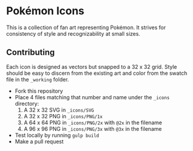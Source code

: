 # Pokémon Icons

This is a collection of fan art representing Pokémon. It strives for consistency of style and recognizability at small sizes.

## Contributing

Each icon is designed as vectors but snapped to a 32 x 32 grid. Style should be easy to discern from the existing art and color from the swatch file in the `_working` folder.

- Fork this repository
- Place 4 files matching that number and name under the `_icons` directory:
  1. A 32 x 32 SVG in `_icons/SVG`
  2. A 32 x 32 PNG in `_icons/PNG/1x`
  3. A 64 x 64 PNG in `_icons/PNG/2x` with `@2x` in the filename
  4. A 96 x 96 PNG in `_icons/PNG/3x` with `@3x` in the filename
- Test locally by running `gulp build`
- Make a pull request

